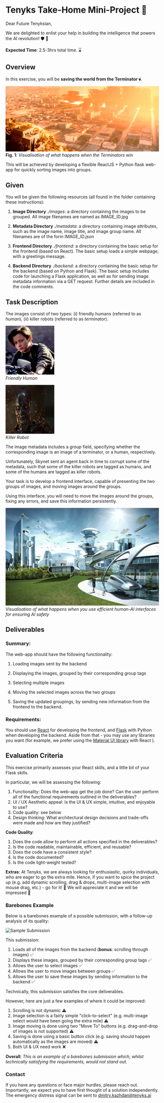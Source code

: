 # Tenyks Take-Home Mini-Project 🦾

Dear Future Tenyksian, 

We are delighted to enlist your help in building the intelligence that powers the AI revolution! 🛡 🎉 

**Expected Time**: 2.5-3hrs total time. ⌛

## Overview
In this exercise, you will be **saving the world from the Terminator 💀**. 


![Visual Abstract](apocalypse.jpg)
**Fig. 1**: *Visualisation of what happens when the Terminators win*

This will be achieved by developing a flexible ReactJS + Python flask web-app for quickly sorting images into groups.



## Given

You will be given the following resources (all found in the folder containing these instructions):

1) **Image Directory** *./images*: a directory containing the images to be grouped. All image filenames are named as IMAGE_ID.jpg

2) **Metadata Directory** *./metadata*: a directory containing image attributes, such as the image name, image title, and image group name. All filenames are of the form IMAGE_ID.json

3) **Frontend Directory** *./frontend*: a directory containing the basic setup for the frontend (based on React). The basic setup loads a simple webpage, with a greetings message.

4) **Backend Directory** *./backend*: a directory containing the basic setup for the backend (based on Python and Flask). The basic setup includes code for launching a Flask application, as well as for sending image metadata information via a GET request. Further details are included in the code comments.



## Task Description

The images consist of two types: (i) friendly humans (referred to as *human*), 
(ii) killer robots (referred to as *terminator*).

![Friendly Human](images/11.jpg)  
*Friendly Human*


![Killer Robot](images/2.jpg)  
*Killer Robot*


The image metadata includes a *group* field, specifying whether the corresponding image is an image of a terminator, or a human, respectively.

Unfortunately, Skynet sent an agent back in time to corrupt some of the metadata, such that some of the killer robots are tagged as humans, and some of the humans are tagged as killer robots.

Your task is to develop a frontend interface, capable of presenting the two groups of images, and moving images around the groups.

Using this interface, you will need to move the images around the groups, fixing any errors, and save this information persistently.

![Visual Abstract](utopia.jpg)
*Visualisation of what happens when you use efficient human-AI interfaces for ensuring AI safety*


## Deliverables

### Summary:
The web-app should have the following functionality: 

1) Loading images sent by the backend

2) Displaying the images, grouped by their corresponding group tags

3) Selecting multiple images
   
4) Moving the selected images across the two groups

5) Saving the updated groupings, by sending new information from the frontend to the backend.


### Requirements:
You should use [React](https://reactjs.org/) for developing the frontend, and [Flask](https://flask.palletsprojects.com/en/2.0.x/) with Python when developing the backend.
Aside from that - you may use any libraries you want (for example, we prefer using the [Material UI library](https://mui.com/) with React ).


## Evaluation Criteria 

This exercise primarily assesses your React skills, and a little bit of your Flask skills.

In particular, we will be assessing the following:

1. Functionality: Does the web-app get the job done? Can the user perform all of the functional requirements outlined in the deliverables?
2. UI / UX Aesthetic appeal: Is the UI & UX simple, intuitive, and enjoyable to use?
3. Code quality: see below
4. Design thinking: What architectural design decisions and trade-offs were made and how are they justified?

**Code Quality**:
1) Does the code allow to perform all actions specified in the deliverables?
2) Is the code readable, maintainable, efficient, and reusable? 
3) Does the code have a consistent style?
3) Is the code documented?
4) Is the code light-weight tested?


**Extras**:
At Tenyks, we are always looking for enthusiastic, quirky individuals, who are eager to go the extra mile. 
Hence, if you want to spice the project up (e.g. add dynamic scrolling, drag & drops, multi-image selection with mouse drag, etc.) - go for it! 🤘
We will appreciate it and we will be impressed 🤩


### Barebones Example

Below is a barebones example of a possible submission, with a follow-up analysis of its quality:

![Sample Submission](sample_vid.gif)

This submission:
1) Loads all of the images from the backend (**bonus**: scrolling through images) ✅
2) Displays these images, grouped by their corresponding group tags ✅
3) Allows the user to select images ✅
4) Allows the user to move images between groups ✅
5) Allows the user to save these images by sending information to the backend ✅ 

Technically, this submission satisfies the core deliverables.

However, here are just a few examples of where it could be improved: 
1) Scrolling is not dynamic ⚠️ 
2) Image selection is a fairly simple "click-to-select" (e.g. multi-image select would have been going the extra mile) ⚠️
3) Image moving is done using two "Move To" buttons (e.g. drag-and-drop of images is not supported) ⚠️
4) Saving is done using a basic button click (e.g. saving should happen automatically as the images are moved) ⚠️
5) Both UI & UX need work ❌


**Overall**: *This is an example of a barebones submission which, whilst technically satisfying the requirements, would not stand out.*

[comment]: <> (### FAQ)

### Contact

If you have any questions or face major hurdles, please reach out. Importantly, we expect you to have first thought of a solution independently.
The emergency distress signal can be sent to dmitry.kazhdan@tenyks.ai  